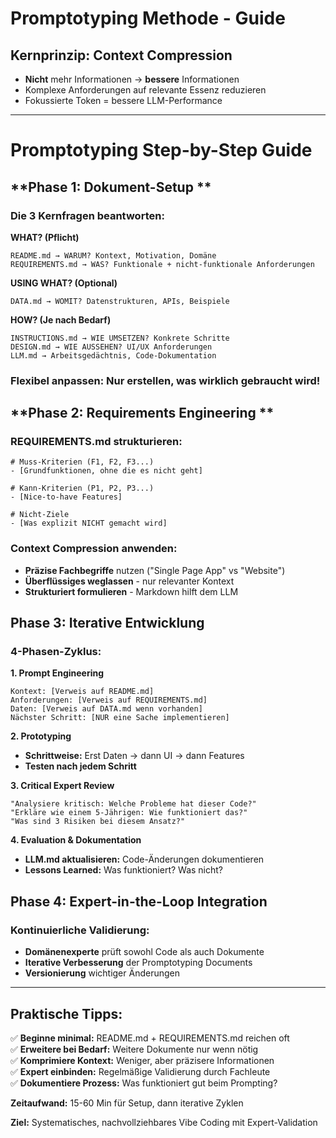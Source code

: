# Promptotyping Methode -  Guide

## **Kernprinzip: Context Compression**
- **Nicht** mehr Informationen → **bessere** Informationen
- Komplexe Anforderungen auf relevante Essenz reduzieren
- Fokussierte Token = bessere LLM-Performance

---

# Promptotyping Step-by-Step Guide

## **Phase 1: Dokument-Setup **

### **Die 3 Kernfragen beantworten:**

**WHAT? (Pflicht)**
```
README.md → WARUM? Kontext, Motivation, Domäne
REQUIREMENTS.md → WAS? Funktionale + nicht-funktionale Anforderungen
```

**USING WHAT? (Optional)**
```
DATA.md → WOMIT? Datenstrukturen, APIs, Beispiele
```

**HOW? (Je nach Bedarf)**
```
INSTRUCTIONS.md → WIE UMSETZEN? Konkrete Schritte
DESIGN.md → WIE AUSSEHEN? UI/UX Anforderungen  
LLM.md → Arbeitsgedächtnis, Code-Dokumentation
```

### **Flexibel anpassen:** Nur erstellen, was wirklich gebraucht wird!

## **Phase 2: Requirements Engineering **

### **REQUIREMENTS.md strukturieren:**
```
# Muss-Kriterien (F1, F2, F3...)
- [Grundfunktionen, ohne die es nicht geht]

# Kann-Kriterien (P1, P2, P3...)  
- [Nice-to-have Features]

# Nicht-Ziele
- [Was explizit NICHT gemacht wird]
```

### **Context Compression anwenden:**
- **Präzise Fachbegriffe** nutzen ("Single Page App" vs "Website")
- **Überflüssiges weglassen** - nur relevanter Kontext
- **Strukturiert formulieren** - Markdown hilft dem LLM

## **Phase 3: Iterative Entwicklung**

### **4-Phasen-Zyklus:**

**1. Prompt Engineering**
```
Kontext: [Verweis auf README.md]
Anforderungen: [Verweis auf REQUIREMENTS.md]  
Daten: [Verweis auf DATA.md wenn vorhanden]
Nächster Schritt: [NUR eine Sache implementieren]
```

**2. Prototyping**
- **Schrittweise:** Erst Daten → dann UI → dann Features
- **Testen nach jedem Schritt**

**3. Critical Expert Review**
```
"Analysiere kritisch: Welche Probleme hat dieser Code?"
"Erkläre wie einem 5-Jährigen: Wie funktioniert das?"
"Was sind 3 Risiken bei diesem Ansatz?"
```

**4. Evaluation & Dokumentation**
- **LLM.md aktualisieren:** Code-Änderungen dokumentieren
- **Lessons Learned:** Was funktioniert? Was nicht?

## **Phase 4: Expert-in-the-Loop Integration**

### **Kontinuierliche Validierung:**
- **Domänenexperte** prüft sowohl Code als auch Dokumente
- **Iterative Verbesserung** der Promptotyping Documents
- **Versionierung** wichtiger Änderungen

---

## **Praktische Tipps:**

✅ **Beginne minimal:** README.md + REQUIREMENTS.md reichen oft  
✅ **Erweitere bei Bedarf:** Weitere Dokumente nur wenn nötig  
✅ **Komprimiere Kontext:** Weniger, aber präzisere Informationen  
✅ **Expert einbinden:** Regelmäßige Validierung durch Fachleute  
✅ **Dokumentiere Prozess:** Was funktioniert gut beim Prompting?

**Zeitaufwand:** 15-60 Min für Setup, dann iterative Zyklen

**Ziel:** Systematisches, nachvollziehbares Vibe Coding mit Expert-Validation
